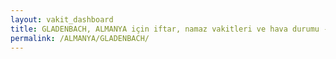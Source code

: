 ```yaml
---
layout: vakit_dashboard
title: GLADENBACH, ALMANYA için iftar, namaz vakitleri ve hava durumu - ilçe/eyalet seç
permalink: /ALMANYA/GLADENBACH/
---
```


<script type="text/javascript">
  var GLOBAL_COUNTRY = 'ALMANYA';
  var GLOBAL_CITY = 'GLADENBACH';
  var GLOBAL_STATE = '';
  var lat = 72;
  var lon = 21;
</script>
